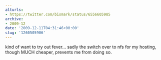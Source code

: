 ```yaml
---
alturls:
- https://twitter.com/bismark/status/6556605985
archive:
- 2009-12
date: '2009-12-11T04:31:46+00:00'
slug: '1260505906'
---
```


kind of want to try out fever... sadly the switch over to nfs for my hosting, though MUCH cheaper, prevents me from doing so.

